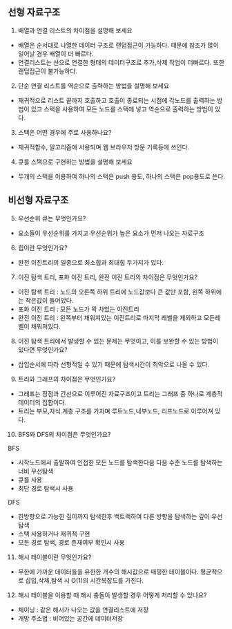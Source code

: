 ## 선형 자료구조
1. 배열과 연결 리스트의 차이점을 설명해 보세요
- 배열은 순서대로 나열한 데이터 구조로 랜덤접근이 가능하다. 때문에 참조가 많이 일어날 경우 배열이 더 빠르다. 
- 연결리스트는 선으로 연결한 형태의 데이터구조로 추가,삭제 작업이 더빠르다. 또한 랜덤접근이 불가능하다.
2. 단순 연결 리스트를 역순으로 출력하는 방법을 설명해 보세요
- 재귀적으로 리스트 끝까지 호출하고 호출이 종료되는 시점에 각노드를 출력하는 방법이 있고 스택을 사용하여 모든 노드를 스택에 넣고 역순으로 출력하는 방법이 있다.
3. 스택은 어떤 경우에 주로 사용하나요?
- 재귀적함수, 알고리즘에 사용되며 웹 브라우저 방문 기록등에 쓰인다. 
4. 큐를 스택으로 구현하는 방법을 설명해 보세요
- 두개의 스택을 이용하여 하나의 스택은 push 용도, 하나의 스택은 pop용도로 쓴다.

## 비선형 자료구조
5. 우선순위 큐는 무엇인가요?
- 요소들이 우선순위를 가지고 우선순위가 높은 요소가 먼저 나오는 자료구조
6. 힙이란 무엇인가요?
- 완전 이진트리의 일종으로 최소힙과 최대힙 두가지가 있다.
7. 이진 탐색 트리, 포화 이진 트리, 완전 이진 트리의 차이점은 무엇인가요?
- 이진 탐색 트리 : 노드의 오른쪽 하위 트리에 노드값보다 큰 값만 포함, 왼쪽 하위에는 작은값이 들어있다.
- 포화 이진 트리 : 모든 노드가 꽉 차있는 이진트리
- 완전 이진 트리 : 왼쪽부터 채워져있는 이진트리로 마지막 레벨을 제외하고 모든레벨이 채워져있다.
8. 이진 탐색 트리에서 발생할 수 있는 문제는 무엇이고, 이를 보완할 수 있는 방법이 있다면 무엇인가요?
- 삽입순서에 따라 선형적일 수 있기 때문에 탐색시간이 최악으로 나올 수 있다.
9. 트리와 그래프의 차이점은 무엇인가요?
- 그래프는 정점과 간선으로 이루어진 자료구조이고 트리는 그래프 중 하나로 계층적 데이터의 집합이다.
- 트리는 부모,자식 계층 구조를 가지며 루트노드,내부노드, 리프노드로 이루어져 있다.
10. BFS와 DFS의 차이점은 무엇인가요?

BFS
- 시작노드에서 출발하여 인접한 모든 노드를 탐색한다음 다음 수준 노드를 탐색하는 너비 우선탐색
- 큐를 사용
- 최단 경로 탐색시 사용

DFS
- 한방향으로 가능한 깊이까지 탐색한후 백트랙하여 다른 방향을 탐색하는 깊이 우선 탐색
- 스택 사용하거나 재귀적 구현
- 모든 경로 탐색, 경로 존재여부 확인시 사용
11. 해시 테이블이란 무엇인가요?
- 무한에 가까운 데이터들을 유한한 개수의 해시값으로 매핑한 테이블이다. 평균적으로 삽입,삭제,탐색 시 O(1)의 시간복잡도를 가진다.
12. 해시 테이블을 이용할 때 해시 충돌이 발생할 경우 어떻게 처리할 수 있나요?
- 체이닝 : 같은 해시가 나오는 값을 연결리스트에 저장
- 개방 주소법 : 비어있는 공간에 데이터저장

